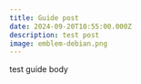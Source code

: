```yaml
---
title: Guide post
date: 2024-09-20T10:55:00.000Z
description: test post
image: emblem-debian.png
---
```

test guide body
